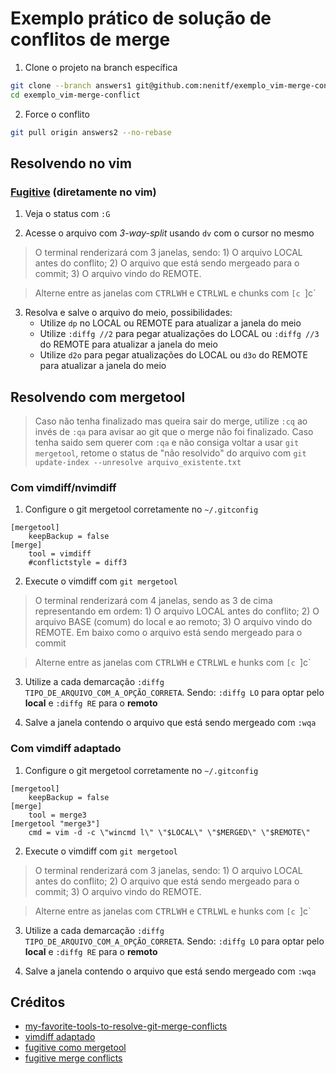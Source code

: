 # Exemplo prático de solução de conflitos de merge

1. Clone o projeto na branch específica
```sh
git clone --branch answers1 git@github.com:nenitf/exemplo_vim-merge-conflict.git
cd exemplo_vim-merge-conflict
```

2. Force o conflito
```sh
git pull origin answers2 --no-rebase
```

## Resolvendo no vim

### [Fugitive](https://github.com/tpope/vim-fugitive) (diretamente no vim)

1. Veja o status com `:G`

2. Acesse o arquivo com *3-way-split* usando `dv` com o cursor no mesmo

> O terminal renderizará com 3 janelas, sendo: 1) O arquivo LOCAL antes do conflito; 2) O arquivo que está sendo mergeado para o commit; 3) O arquivo vindo do REMOTE.

> Alterne entre as janelas com <kbd>CTRL</kbd><kbd>W</kbd><kbd>H</kbd> e <kbd>CTRL</kbd><kbd>W</kbd><kbd>L</kbd> e chunks com `[c `]c`

3. Resolva e salve o arquivo do meio, possibilidades:
    -  Utilize `dp` no LOCAL ou REMOTE para atualizar a janela do meio
    -  Utilize `:diffg //2` para pegar atualizações do LOCAL ou `:diffg //3` do REMOTE para atualizar a janela do meio
    -  Utilize `d2o` para pegar atualizações do LOCAL ou `d3o` do REMOTE para atualizar a janela do meio

## Resolvendo com mergetool

> Caso não tenha finalizado mas queira sair do merge, utilize `:cq` ao invés de `:qa` para avisar ao git que o merge não foi finalizado. Caso tenha saido sem querer com `:qa` e não consiga voltar a usar `git mergetool`, retome o status de "não resolvido" do arquivo com `git update-index --unresolve arquivo_existente.txt`

### Com vimdiff/nvimdiff

1. Configure o git mergetool corretamente no `~/.gitconfig`
```gitconfig
[mergetool]
    keepBackup = false
[merge]
    tool = vimdiff
    #conflictstyle = diff3
```

2. Execute o vimdiff com ``git mergetool``

> O terminal renderizará com 4 janelas, sendo as 3 de cima representando em ordem: 1) O arquivo LOCAL antes do conflito; 2) O arquivo BASE (comum) do local e ao remoto; 3) O arquivo vindo do REMOTE. Em baixo como o arquivo está sendo mergeado para o commit

> Alterne entre as janelas com <kbd>CTRL</kbd><kbd>W</kbd><kbd>H</kbd> e <kbd>CTRL</kbd><kbd>W</kbd><kbd>L</kbd> e hunks com `[c `]c`

3. Utilize a cada demarcação `:diffg TIPO_DE_ARQUIVO_COM_A_OPÇÃO_CORRETA`. Sendo: `:diffg LO` para optar pelo **local** e `:diffg RE` para o **remoto**

4. Salve a janela contendo o arquivo que está sendo mergeado com `:wqa`

### Com vimdiff adaptado

1. Configure o git mergetool corretamente no `~/.gitconfig`
```gitconfig
[mergetool]
    keepBackup = false
[merge]
    tool = merge3
[mergetool "merge3"]
    cmd = vim -d -c \"wincmd l\" \"$LOCAL\" \"$MERGED\" \"$REMOTE\"
```

2. Execute o vimdiff com ``git mergetool``

> O terminal renderizará com 3 janelas, sendo: 1) O arquivo LOCAL antes do conflito; 2) O arquivo que está sendo mergeado para o commit; 3) O arquivo vindo do REMOTE. 

> Alterne entre as janelas com <kbd>CTRL</kbd><kbd>W</kbd><kbd>H</kbd> e <kbd>CTRL</kbd><kbd>W</kbd><kbd>L</kbd> e hunks com `[c `]c`

3. Utilize a cada demarcação `:diffg TIPO_DE_ARQUIVO_COM_A_OPÇÃO_CORRETA`. Sendo: `:diffg LO` para optar pelo **local** e `:diffg RE` para o **remoto**

4. Salve a janela contendo o arquivo que está sendo mergeado com `:wqa`

## Créditos

- [my-favorite-tools-to-resolve-git-merge-conflicts](https://blog.xoxzo.com/2019/03/29/my-favorite-tools-to-resolve-git-merge-conflicts/)
- [vimdiff adaptado](https://stackoverflow.com/a/19780597)
- [fugitive como mergetool](https://stackoverflow.com/a/7313949)
- [fugitive merge conflicts](https://nithinbekal.com/posts/fugitive-merge-conflicts/)
